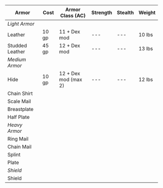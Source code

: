 | Armor | Cost | Armor Class (AC) | Strength | Stealth | Weight |
| --- | --- | --- | --- | --- | --- |
| *Light Armor* |
| Leather | 10 gp | 11 + Dex mod | --- | --- | 10 lbs |
| Studded Leather | 45 gp | 12 + Dex mod | --- | --- | 13 lbs |
| *Medium Armor* |
| Hide | 10 gp | 12 + Dex mod (max 2) | --- | --- | 12 lbs |
| Chain Shirt |
| Scale Mail |
| Breastplate |
| Half Plate |
| *Heavy Armor* |
| Ring Mail |
| Chain Mail |
| Splint |
| Plate |
| *Shield* |
| Shield |
